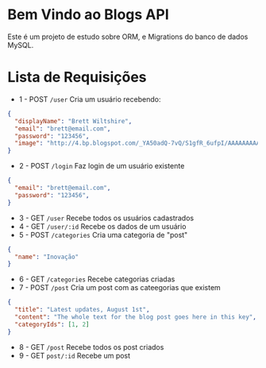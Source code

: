 # Bem Vindo ao Blogs API
  Este é um projeto de estudo sobre ORM, e Migrations do banco de dados MySQL.


# Lista de Requisições
   - 1 -  POST `/user`
      Cria um usuário recebendo:
  ```json
  {
    "displayName": "Brett Wiltshire",
    "email": "brett@email.com",
    "password": "123456",
    "image": "http://4.bp.blogspot.com/_YA50adQ-7vQ/S1gfR_6ufpI/AAAAAAAAAAk/1ErJGgRWZDg/S45/brett.png"
  }
  ```
   - 2 -  POST `/login`
      Faz login de um usuário existente
  ```json
  {
    "email": "brett@email.com",
    "password": "123456",
  }
  ```
   - 3 -  GET `/user`
      Recebe todos os usuários cadastrados
   - 4 -  GET `/user/:id`
      Recebe os dados de um usuário
   - 5 -  POST `/categories`
      Cria uma categoria de "post"
  ```json
  {
    "name": "Inovação"
  }
  ```
   - 6 -  GET `/categories`
      Recebe categorias criadas
   - 7 -  POST `/post`
      Cria um post com as cateegorias que existem
  ```json
  {
    "title": "Latest updates, August 1st",
    "content": "The whole text for the blog post goes here in this key",
    "categoryIds": [1, 2]
  }
  ```
   - 8 -  GET `/post`
      Recebe todos os post criados
   - 9 -  GET `post/:id`
      Recebe um post
